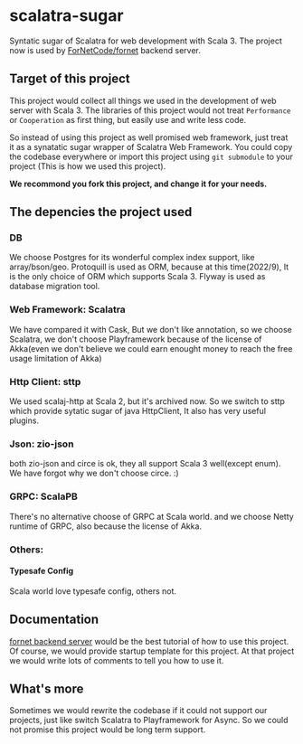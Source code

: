 # scalatra-sugar
Syntatic sugar of Scalatra for web development with Scala 3. The project now is used by [ForNetCode/fornet](https://github.com/ForNetCode/fornet) backend server.

## Target of this project
This project would collect all things we used in the development of web server with Scala 3. The libraries of this project would not treat `Performance` or `Cooperation` as first thing, but easily use and write less code. 

So instead of using this project as well promised web framework, just treat it as a synatatic sugar wrapper of Scalatra Web Framework. You could copy the codebase everywhere or import this project using `git submodule` to your project (This is how we used this project).

**We recommond you fork this project, and change it for your needs.**

## The depencies the project used
### DB
We choose Postgres for its wonderful complex index support, like array/bson/geo. 
Protoquill is used as ORM, because at this time(2022/9), It is the only choice of ORM which supports Scala 3.
Flyway is used as database migration tool.
### Web Framework: Scalatra
We have compared it with Cask, But we don't like annotation, so we choose Scalatra, we don't choose Playframework because of the license of Akka(even we don't believe we could earn enought money to reach the free usage limitation of Akka)
### Http Client: sttp
We used scalaj-http at Scala 2, but it's archived now. So we switch to sttp which provide sytatic sugar of java HttpClient, It also has very useful plugins.
### Json:  zio-json
both zio-json and circe is ok, they all support Scala 3 well(except enum). We have forgot why we don't choose circe. :) 
### GRPC: ScalaPB
There's no alternative choose of GRPC at Scala world. and we choose Netty runtime of GRPC, also because the license of Akka.
### Others:
#### Typesafe Config
Scala world love typesafe config, others not.

## Documentation
[fornet backend server](https://github.com/ForNetCode/fornet/tree/main/backend) would be the best tutorial of how to use this project. Of course, we would provide startup template for this project. At that project we would write lots of comments to tell you how to use it.

## What's more
Sometimes we would rewrite the codebase if it could not support our projects, just like switch Scalatra to Playframework for Async. So we could not promise this project would be long term support.

